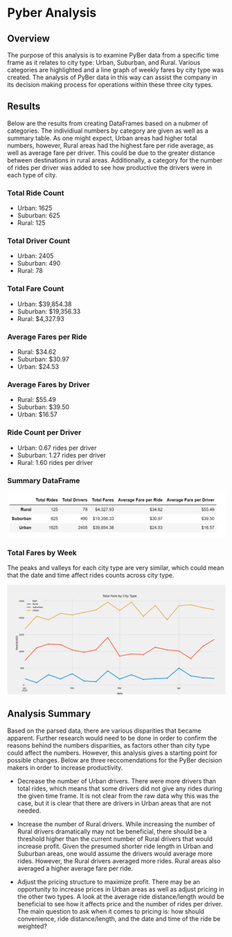 # Pyber Analysis

## Overview
The purpose of this analysis is to examine PyBer data from a specific time frame as it relates to city type: Urban, Suburban, and Rural.  Various categories are highlighted and a line graph of weekly fares by city type was created.  The analysis of PyBer data in this way can assist the company in its decision making process for operations within these three city types. 

## Results
Below are the results from creating DataFrames based on a nubmer of categories. The individiual numbers by category are given as well as a summary table.  As one might expect, Urban areas had higher total numbers, however, Rural areas had the highest fare per ride average, as well as average fare per driver. This could be due to the greater distance between destinations in rural areas. Additionally, a category for the number of rides per driver was added to see how productive the drivers were in each type of city.

### Total Ride Count
- Urban: 1625
- Suburban: 625
- Rural: 125

### Total Driver Count
- Urban: 2405
- Suburban: 490
- Rural: 78

### Total Fare Count
- Urban: $39,854.38
- Suburban: $19,356.33
- Rural: $4,327.93

### Average Fares per Ride
- Rural: $34.62
- Suburban: $30.97
- Urban: $24.53

### Average Fares by Driver
- Rural: $55.49
- Suburban: $39.50
- Urban: $16.57

### Ride Count per Driver
- Urban:  0.67 rides per driver
- Suburban: 1.27 rides per driver
- Rural:  1.60 rides per driver

### Summary DataFrame
![PyBer Summary](https://github.com/cflavallee/Pyber_Analysis/blob/main/analysis/Summary%20DataFrame.PNG)


### Total Fares by Week
The peaks and valleys for each city type are very similar, which could mean that the date and time affect rides counts across city type. 

![PyBer Summary](https://github.com/cflavallee/Pyber_Analysis/blob/main/analysis/TotalFare.png)


## Analysis Summary 
Based on the parsed data, there are various disparities that became apparent.  Further research would need to be done in order to confirm the reasons behind the numbers disparities, as factors other than city type could affect the numbers.  However, this analysis gives a starting point for possible changes.  Below are three reccomendations for the PyBer decision makers in order to increase productivity.  

- Decrease the number of Urban drivers.  There were more drivers than total rides, which means that some drivers did not give any rides during the given time frame.  It is not clear from the raw data why this was the case, but it is clear that there are drivers in Urban areas that are not needed. 

- Increase the number of Rural drivers.  While increasing the number of Rural drivers dramatically may not be beneficial, there should be a threshold higher than the current number of Rural drivers that would increase profit.  Given the presumed shorter ride length in Urban and Suburban areas, one would assume the drivers would average more rides.  However, the Rural drivers averaged more rides.  Rural areas also averaged a higher average fare per ride. 

- Adjust the pricing structure to maximize profit.  There may be an opportunity to increase prices in Urban areas as well as adjust pricing in the other two types.  A look at the average ride distance/length would be beneficial to see how it affects price and the number of rides per driver.  The main question to ask when it comes to pricing is: how should convenience, ride distance/length, and the date and time of the ride be weighted?